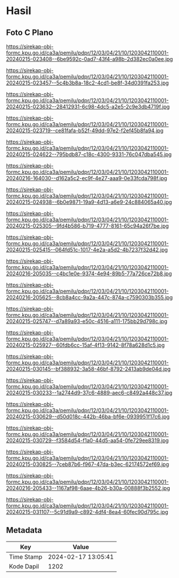# Hasil

## Foto C Plano

https://sirekap-obj-formc.kpu.go.id/ca3a/pemilu/pdpr/12/03/04/21/10/1203042110001-20240215-023408--6be9592c-0ad7-43f4-a98b-2d382ec0a0ee.jpg

https://sirekap-obj-formc.kpu.go.id/ca3a/pemilu/pdpr/12/03/04/21/10/1203042110001-20240215-023457--5c4b3b8a-18c2-4cd1-be8f-34d0391fa253.jpg

https://sirekap-obj-formc.kpu.go.id/ca3a/pemilu/pdpr/12/03/04/21/10/1203042110001-20240215-023632--28412931-6c98-4dc5-a2e5-2c9e3db4719f.jpg

https://sirekap-obj-formc.kpu.go.id/ca3a/pemilu/pdpr/12/03/04/21/10/1203042110001-20240215-023719--ce81fafa-b52f-49dd-97e2-f2ef45b8fa94.jpg

https://sirekap-obj-formc.kpu.go.id/ca3a/pemilu/pdpr/12/03/04/21/10/1203042110001-20240215-024622--795bdb87-c18c-4300-9331-76c047dba545.jpg

https://sirekap-obj-formc.kpu.go.id/ca3a/pemilu/pdpr/12/03/04/21/10/1203042110001-20240216-164030--d162a5c2-ec9f-4e27-aaa9-0e33fcda798f.jpg

https://sirekap-obj-formc.kpu.go.id/ca3a/pemilu/pdpr/12/03/04/21/10/1203042110001-20240215-024938--6b0e9871-19a9-4d13-a6e9-24c884065a40.jpg

https://sirekap-obj-formc.kpu.go.id/ca3a/pemilu/pdpr/12/03/04/21/10/1203042110001-20240215-025305--9fd4b586-b719-4777-8161-65c94a26f7be.jpg

https://sirekap-obj-formc.kpu.go.id/ca3a/pemilu/pdpr/12/03/04/21/10/1203042110001-20240215-025415--064fd51c-1017-4e2a-a5d2-4b7237f32d42.jpg

https://sirekap-obj-formc.kpu.go.id/ca3a/pemilu/pdpr/12/03/04/21/10/1203042110001-20240216-205035--c4bc1e0e-9374-4e94-89b5-77a726ce72b8.jpg

https://sirekap-obj-formc.kpu.go.id/ca3a/pemilu/pdpr/12/03/04/21/10/1203042110001-20240216-205625--8cb8a4cc-9a2a-447c-874a-c7590303b355.jpg

https://sirekap-obj-formc.kpu.go.id/ca3a/pemilu/pdpr/12/03/04/21/10/1203042110001-20240215-025747--d7a89a93-e50c-4516-a111-175bb29d798c.jpg

https://sirekap-obj-formc.kpu.go.id/ca3a/pemilu/pdpr/12/03/04/21/10/1203042110001-20240215-025927--60fdb6cc-15af-4f13-9142-8f78a628d1c5.jpg

https://sirekap-obj-formc.kpu.go.id/ca3a/pemilu/pdpr/12/03/04/21/10/1203042110001-20240215-030145--bf388932-3a58-46bf-8792-2413ab9de04d.jpg

https://sirekap-obj-formc.kpu.go.id/ca3a/pemilu/pdpr/12/03/04/21/10/1203042110001-20240215-030233--1a2744d9-37c6-4889-aec6-c8492a448c37.jpg

https://sirekap-obj-formc.kpu.go.id/ca3a/pemilu/pdpr/12/03/04/21/10/1203042110001-20240215-030629--d50d018c-442b-46ba-bf6e-0939951f17c6.jpg

https://sirekap-obj-formc.kpu.go.id/ca3a/pemilu/pdpr/12/03/04/21/10/1203042110001-20240215-030729--f3584d54-f1a0-44d5-aa54-0fe729ee8319.jpg

https://sirekap-obj-formc.kpu.go.id/ca3a/pemilu/pdpr/12/03/04/21/10/1203042110001-20240215-030825--7ceb87b6-f967-47da-b3ec-62174572ef69.jpg

https://sirekap-obj-formc.kpu.go.id/ca3a/pemilu/pdpr/12/03/04/21/10/1203042110001-20240216-205433--1167af98-6aae-4b26-b30a-00888f3b2552.jpg

https://sirekap-obj-formc.kpu.go.id/ca3a/pemilu/pdpr/12/03/04/21/10/1203042110001-20240215-031107--5c91d9a9-c892-4df4-8ea4-60fec90d795c.jpg


## Metadata

| Key        | Value               |
| ---------- | ------------------- |
| Time Stamp | 2024-02-17 13:05:41 |
| Kode Dapil | 1202                |



